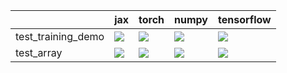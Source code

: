 |                    | jax                                                                                                                                                                                    | torch                                                                                                                                                                                  | numpy                                                                                                                                                                                  | tensorflow                                                                                                                                                                             |
|:-------------------|:---------------------------------------------------------------------------------------------------------------------------------------------------------------------------------------|:---------------------------------------------------------------------------------------------------------------------------------------------------------------------------------------|:---------------------------------------------------------------------------------------------------------------------------------------------------------------------------------------|:---------------------------------------------------------------------------------------------------------------------------------------------------------------------------------------|
| test_training_demo | <a href="https://github.com/unifyai/ivy/actions/runs/4467216125/jobs/7846390105" rel="noopener noreferrer" target="_blank"><img src=https://img.shields.io/badge/-failure-red></a>     | <a href="https://github.com/unifyai/ivy/actions/runs/4467216125/jobs/7846390105" rel="noopener noreferrer" target="_blank"><img src=https://img.shields.io/badge/-success-success></a> | <a href="https://github.com/unifyai/ivy/actions/runs/4467216125/jobs/7846390105" rel="noopener noreferrer" target="_blank"><img src=https://img.shields.io/badge/-success-success></a> | <a href="https://github.com/unifyai/ivy/actions/runs/4467216125/jobs/7846390105" rel="noopener noreferrer" target="_blank"><img src=https://img.shields.io/badge/-success-success></a> |
| test_array         | <a href="https://github.com/unifyai/ivy/actions/runs/4467216125/jobs/7846390105" rel="noopener noreferrer" target="_blank"><img src=https://img.shields.io/badge/-success-success></a> | <a href="https://github.com/unifyai/ivy/actions/runs/4467216125/jobs/7846390105" rel="noopener noreferrer" target="_blank"><img src=https://img.shields.io/badge/-success-success></a> | <a href="https://github.com/unifyai/ivy/actions/runs/4467216125/jobs/7846390105" rel="noopener noreferrer" target="_blank"><img src=https://img.shields.io/badge/-success-success></a> | <a href="https://github.com/unifyai/ivy/actions/runs/4467216125/jobs/7846390105" rel="noopener noreferrer" target="_blank"><img src=https://img.shields.io/badge/-success-success></a> |